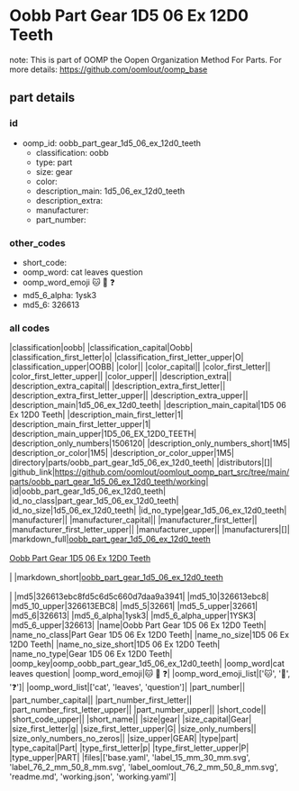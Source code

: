 # Oobb Part Gear 1D5 06 Ex 12D0 Teeth  

note: This is part of OOMP the Oopen Organization Method For Parts. For more details: https://github.com/oomlout/oomp_base

##  part details





### id
* oomp_id: oobb_part_gear_1d5_06_ex_12d0_teeth
  * classification: oobb
  * type: part
  * size: gear
  * color: 
  * description_main: 1d5_06_ex_12d0_teeth
  * description_extra: 
  * manufacturer: 
  * part_number: 

### other_codes
* short_code: 
* oomp_word: cat leaves question
* oomp_word_emoji :cat: :leaves: :question:
* md5_6_alpha: 1ysk3
* md5_6: 326613

### all codes 
|classification|oobb|
|classification_capital|Oobb|
|classification_first_letter|o|
|classification_first_letter_upper|O|
|classification_upper|OOBB|
|color||
|color_capital||
|color_first_letter||
|color_first_letter_upper||
|color_upper||
|description_extra||
|description_extra_capital||
|description_extra_first_letter||
|description_extra_first_letter_upper||
|description_extra_upper||
|description_main|1d5_06_ex_12d0_teeth|
|description_main_capital|1D5 06 Ex 12D0 Teeth|
|description_main_first_letter|1|
|description_main_first_letter_upper|1|
|description_main_upper|1D5_06_EX_12D0_TEETH|
|description_only_numbers|1506120|
|description_only_numbers_short|1M5|
|description_or_color|1M5|
|description_or_color_upper|1M5|
|directory|parts/oobb_part_gear_1d5_06_ex_12d0_teeth|
|distributors|[]|
|github_link|https://github.com/oomlout/oomlout_oomp_part_src/tree/main/parts/oobb_part_gear_1d5_06_ex_12d0_teeth/working|
|id|oobb_part_gear_1d5_06_ex_12d0_teeth|
|id_no_class|part_gear_1d5_06_ex_12d0_teeth|
|id_no_size|1d5_06_ex_12d0_teeth|
|id_no_type|gear_1d5_06_ex_12d0_teeth|
|manufacturer||
|manufacturer_capital||
|manufacturer_first_letter||
|manufacturer_first_letter_upper||
|manufacturer_upper||
|manufacturers|[]|
|markdown_full|[oobb_part_gear_1d5_06_ex_12d0_teeth](https://github.com/oomlout/oomlout_oomp_part_src/tree/main/parts/oobb_part_gear_1d5_06_ex_12d0_teeth/working)<br>[](https://github.com/oomlout/oomlout_oomp_part_src/tree/main/parts/oobb_part_gear_1d5_06_ex_12d0_teeth/working)<br>[Oobb Part Gear 1D5 06 Ex 12D0 Teeth](https://github.com/oomlout/oomlout_oomp_part_src/tree/main/parts/oobb_part_gear_1d5_06_ex_12d0_teeth/working)<br><br>|
|markdown_short|[oobb_part_gear_1d5_06_ex_12d0_teeth](https://github.com/oomlout/oomlout_oomp_part_src/tree/main/parts/oobb_part_gear_1d5_06_ex_12d0_teeth/working)<br><br>|
|md5|326613ebc8fd5c6d5c660d7daa9a3941|
|md5_10|326613ebc8|
|md5_10_upper|326613EBC8|
|md5_5|32661|
|md5_5_upper|32661|
|md5_6|326613|
|md5_6_alpha|1ysk3|
|md5_6_alpha_upper|1YSK3|
|md5_6_upper|326613|
|name|Oobb Part Gear 1D5 06 Ex 12D0 Teeth|
|name_no_class|Part Gear 1D5 06 Ex 12D0 Teeth|
|name_no_size|1D5 06 Ex 12D0 Teeth|
|name_no_size_short|1D5 06 Ex 12D0 Teeth|
|name_no_type|Gear 1D5 06 Ex 12D0 Teeth|
|oomp_key|oomp_oobb_part_gear_1d5_06_ex_12d0_teeth|
|oomp_word|cat leaves question|
|oomp_word_emoji|:cat: :leaves: :question:|
|oomp_word_emoji_list|[':cat:', ':leaves:', ':question:']|
|oomp_word_list|['cat', 'leaves', 'question']|
|part_number||
|part_number_capital||
|part_number_first_letter||
|part_number_first_letter_upper||
|part_number_upper||
|short_code||
|short_code_upper||
|short_name||
|size|gear|
|size_capital|Gear|
|size_first_letter|g|
|size_first_letter_upper|G|
|size_only_numbers||
|size_only_numbers_no_zeros||
|size_upper|GEAR|
|type|part|
|type_capital|Part|
|type_first_letter|p|
|type_first_letter_upper|P|
|type_upper|PART|
|files|['base.yaml', 'label_15_mm_30_mm.svg', 'label_76_2_mm_50_8_mm.svg', 'label_oomlout_76_2_mm_50_8_mm.svg', 'readme.md', 'working.json', 'working.yaml']|
